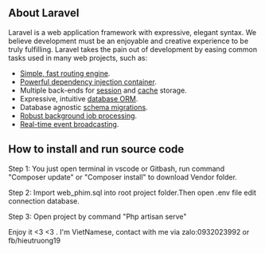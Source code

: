 

## About Laravel

Laravel is a web application framework with expressive, elegant syntax. We believe development must be an enjoyable and creative experience to be truly fulfilling. Laravel takes the pain out of development by easing common tasks used in many web projects, such as:

- [Simple, fast routing engine](https://laravel.com/docs/routing).
- [Powerful dependency injection container](https://laravel.com/docs/container).
- Multiple back-ends for [session](https://laravel.com/docs/session) and [cache](https://laravel.com/docs/cache) storage.
- Expressive, intuitive [database ORM](https://laravel.com/docs/eloquent).
- Database agnostic [schema migrations](https://laravel.com/docs/migrations).
- [Robust background job processing](https://laravel.com/docs/queues).
- [Real-time event broadcasting](https://laravel.com/docs/broadcasting).

## How to install and run source code 

Step 1: You just open terminal in vscode or Gitbash, run command "Composer update" or "Composer install" to download Vendor folder.

Step 2: Import web_phim.sql into root project folder.Then open .env file edit connection database.

Step 3: Open project by command "Php artisan serve" 

Enjoy it <3 <3 . I'm VietNamese, contact with me via zalo:0932023992 or fb/hieutruong19 
